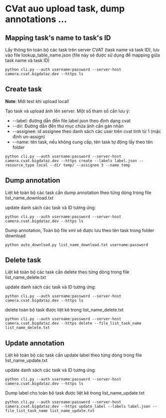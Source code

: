 # CVat auo upload task, dump annotations ...

## Mapping task's name to task's ID
Lấy thông tin toàn bộ các task trên server CVAT (task name và task ID), lưu vào file lookup_table_name.json (file này sẽ được sử dụng để mapping giữa task name và task ID)
~~~
python cli.py --auth username:password --server-host camera.cvat.bigdataz.dev --https ls
~~~

## Create task
**Note**: Mới test khi upload local!

Tạo task và upload ảnh lên server. Một số tham số cần lưu ý:

* --label: đường dẫn đến file label json theo định dạng cvat
* --dir: Đường dẫn đến thư mục chứa ảnh cần gán nhãn
* --assignee: id assignee theo danh sách các user trên cvat tính từ 1 (mặc định un-assign)
* --name: tên task, nếu không cung cấp, tên task tự động lấy theo tên folder

~~~
python cli.py --auth username:password --server-host camera.cvat.bigdataz.dev --https create --labels label.json --resource_type local --dir temp/ --assignee 3 --name temp
~~~

## Dump annotation
Liệt kê toàn bộ các task cần dump annotation theo từng dòng trong file list_name_download.txt

update danh sách các task và ID tương ứng:
~~~
python cli.py --auth username:password --server-host camera.cvat.bigdataz.dev --https ls
~~~

Dump annotation, Toàn bộ file xml sẽ được lưu theo tên task trong folder download
~~~
python auto_download.py list_name_download.txt username:password
~~~


## Delete task
Liệt kê toàn bộ các task cần delete theo từng dòng trong file list_name_delete.txt

update danh sách các task và ID tương ứng:
~~~
python cli.py --auth username:password --server-host camera.cvat.bigdataz.dev --https ls
~~~

delete toàn bộ task được liệt kê trong list_name_delete.txt
~~~
python cli.py --auth username:password --server-host camera.cvat.bigdataz.dev --https delete --file_list_task_name list_name_delete.txt 
~~~

## Update annotation
Liệt kê toàn bộ các task cần update label theo từng dòng trong file list_name_update.txt

update danh sách các task và ID tương ứng:
~~~
python cli.py --auth username:password --server-host camera.cvat.bigdataz.dev --https ls
~~~

Dump label cho toàn bộ task được liệt kê trong list_name_update.txt
~~~
python cli.py --auth username:password --server-host camera.cvat.bigdataz.dev --https update_label --labels label.json --file_list_task_name list_name_update.txt 
~~~

